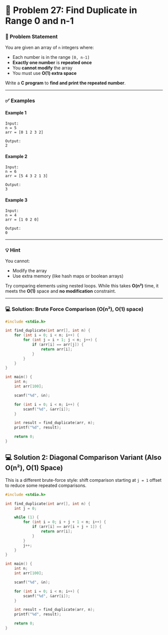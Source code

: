 # 🧩 Problem 27: Find Duplicate in Range 0 and n-1

### 📝 Problem Statement

You are given an array of `n` integers where:

* Each number is in the range `[0, n-1]`
* **Exactly one number** is **repeated once**
* You **cannot modify** the array
* You must use **O(1) extra space**

Write a **C program** to **find and print the repeated number**.

---

### ✅ Examples

#### Example 1

```
Input:
n = 5
arr = [0 1 2 3 2]

Output:
2
```

#### Example 2

```
Input:
n = 6
arr = [5 4 3 2 1 3]

Output:
3
```

#### Example 3

```
Input:
n = 4
arr = [1 0 2 0]

Output:
0
```

---

### 💡 Hint

You cannot:

* Modify the array
* Use extra memory (like hash maps or boolean arrays)

Try comparing elements using nested loops. While this takes **O(n²)** time, it meets the **O(1)** space and **no modification** constraint.

---

### 💻 Solution: Brute Force Comparison (O(n²), O(1) space)

```c
#include <stdio.h>

int find_duplicate(int arr[], int n) {
    for (int i = 0; i < n; i++) {
        for (int j = i + 1; j < n; j++) {
            if (arr[i] == arr[j]) {
                return arr[i];
            }
        }
    }
}

int main() {
    int n;
    int arr[100];

    scanf("%d", &n);

    for (int i = 0; i < n; i++) {
        scanf("%d", &arr[i]);
    }

    int result = find_duplicate(arr, n);
    printf("%d", result);

    return 0;
}
```

## 💻 Solution 2: Diagonal Comparison Variant (Also O(n²), O(1) Space)

This is a different brute-force style: shift comparison starting at `j = 1` offset to reduce some repeated comparisons.

```c
#include <stdio.h>

int find_duplicate(int arr[], int n) {
    int j = 0;

    while (1) {
        for (int i = 0; i + j + 1 < n; i++) {
            if (arr[i] == arr[i + j + 1]) {
                return arr[i];
            }
        }
        j++;
    }
}

int main() {
    int n;
    int arr[100];

    scanf("%d", &n);

    for (int i = 0; i < n; i++) {
        scanf("%d", &arr[i]);
    }

    int result = find_duplicate(arr, n);
    printf("%d", result);

    return 0;
}
```